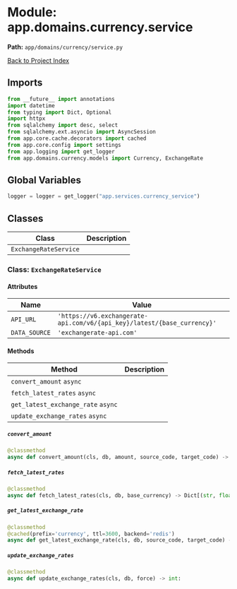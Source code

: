 # Module: app.domains.currency.service

**Path:** `app/domains/currency/service.py`

[Back to Project Index](../../../../index.md)

## Imports
```python
from __future__ import annotations
import datetime
from typing import Dict, Optional
import httpx
from sqlalchemy import desc, select
from sqlalchemy.ext.asyncio import AsyncSession
from app.core.cache.decorators import cached
from app.core.config import settings
from app.logging import get_logger
from app.domains.currency.models import Currency, ExchangeRate
```

## Global Variables
```python
logger = logger = get_logger("app.services.currency_service")
```

## Classes

| Class | Description |
| --- | --- |
| `ExchangeRateService` |  |

### Class: `ExchangeRateService`

#### Attributes

| Name | Value |
| --- | --- |
| `API_URL` | `'https://v6.exchangerate-api.com/v6/{api_key}/latest/{base_currency}'` |
| `DATA_SOURCE` | `'exchangerate-api.com'` |

#### Methods

| Method | Description |
| --- | --- |
| `convert_amount` `async` |  |
| `fetch_latest_rates` `async` |  |
| `get_latest_exchange_rate` `async` |  |
| `update_exchange_rates` `async` |  |

##### `convert_amount`
```python
@classmethod
async def convert_amount(cls, db, amount, source_code, target_code) -> Optional[float]:
```

##### `fetch_latest_rates`
```python
@classmethod
async def fetch_latest_rates(cls, db, base_currency) -> Dict[(str, float)]:
```

##### `get_latest_exchange_rate`
```python
@classmethod
@cached(prefix='currency', ttl=3600, backend='redis')
async def get_latest_exchange_rate(cls, db, source_code, target_code) -> Optional[float]:
```

##### `update_exchange_rates`
```python
@classmethod
async def update_exchange_rates(cls, db, force) -> int:
```

